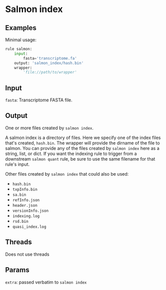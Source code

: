 # Salmon index

## Examples

Minimal usage:

```python
rule salmon:
    input:
        fasta='transcriptome.fa'
    output: 'salmon_index/hash.bin'
    wrapper:
        'file://path/to/wrapper'
```

## Input
`fasta`: Transcriptome FASTA file.

## Output
One or more files created by `salmon index`.

A salmon index is a directory of files. Here we specify one of the index files
that's created, `hash.bin`. The wrapper will provide the dirname of the file to
salmon. You can provide any of the files created by `salmon index` here as
a string, list, or dict. If you want the indexing rule to trigger from
a downstream `salmon quant` rule, be sure to use the same filename for that
rule's input.

Other files created by `salmon index` that could also be used:

- `hash.bin`
- `txpInfo.bin`
- `sa.bin`
- `refInfo.json`
- `header.json`
- `versionInfo.json`
- `indexing.log`
- `rsd.bin`
- `quasi_index.log`

## Threads
Does not use threads

## Params
`extra`: passed verbatim to `salmon index`

